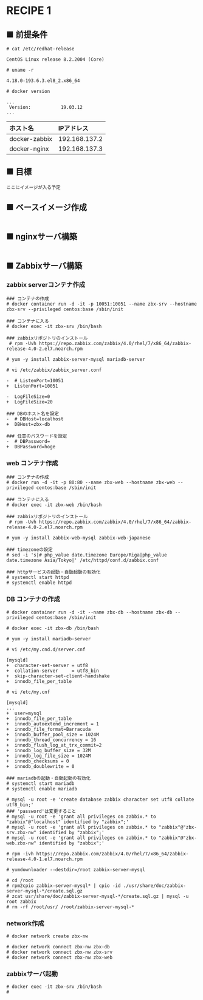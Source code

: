 # RECIPE 1
## ■ 前提条件
```
# cat /etc/redhat-release
```
```
CentOS Linux release 8.2.2004 (Core)
```
```
# uname -r
```
```
4.18.0-193.6.3.el8_2.x86_64
```
```
# docker version
```
```
...
 Version:           19.03.12
...
```
|ホスト名|IPアドレス|
|:---|:---|
|docker-zabbix|192.168.137.2|
|docker-nginx|192.168.137.3|
## ■ 目標
```
ここにイメージが入る予定
```
## ■ ベースイメージ作成
```
```
## ■ nginxサーバ構築
```
```
## ■ Zabbixサーバ構築
### zabbix serverコンテナ作成
```
### コンテナの作成
# docker container run -d -it -p 10051:10051 --name zbx-srv --hostname zbx-srv --privileged centos:base /sbin/init
```
```
### コンテナに入る
# docker exec -it zbx-srv /bin/bash
```
```
### zabbixリポジトリのインストール
 # rpm -Uvh https://repo.zabbix.com/zabbix/4.0/rhel/7/x86_64/zabbix-release-4.0-2.el7.noarch.rpm
```
```
# yum -y install zabbix-server-mysql mariadb-server
```
```
# vi /etc/zabbix/zabbix_server.conf
```
```
-  # ListenPort=10051
+  ListenPort=10051
```
```
-  LogFileSize=0
+  LogFileSize=20
```
```
### DBのホスト名を設定
-  # DBHost=localhost
+  DBHost=zbx-db
```
```
### 任意のパスワードを設定
-  # DBPassword=
+  DBPassword=hoge
```
### web コンテナ作成
```
### コンテナの作成
# docker run -d -it -p 80:80 --name zbx-web --hostname zbx-web --privileged centos:base /sbin/init
```
```
### コンテナに入る
# docker exec -it zbx-web /bin/bash
```
```
### zabbixリポジトリのインストール
 # rpm -Uvh https://repo.zabbix.com/zabbix/4.0/rhel/7/x86_64/zabbix-release-4.0-2.el7.noarch.rpm
```
```
# yum -y install zabbix-web-mysql zabbix-web-japanese
```
```
### timezoneの設定
# sed -i 's|# php_value date.timezone Europe/Riga|php_value date.timezone Asia/Tokyo|' /etc/httpd/conf.d/zabbix.conf
```
```
### httpサービスの起動・自動起動の有効化
# systemctl start httpd
# systemctl enable httpd
```
### DB コンテナの作成
```
# docker container run -d -it --name zbx-db --hostname zbx-db --privileged centos:base /sbin/init
```
```
# docker exec -it zbx-db /bin/bash
```
```
# yum -y install mariadb-server
```
```
# vi /etc/my.cnd.d/server.cnf
```
```
[mysqld]
+  character-set-server = utf8
+  collation-server     = utf8_bin
+  skip-character-set-client-handshake
+  innodb_file_per_table
```
```
# vi /etc/my.cnf
```
```
[mysqld]
...
+  user=mysql
+  innodb_file_per_table
+  innodb_autoextend_increment = 1
+  innodb_file_format=Barracuda
+  innodb_buffer_pool_size = 1024M
+  innodb_thread_concurrency = 16
+  innodb_flush_log_at_trx_commit=2
+  innodb_log_buffer_size = 32M
+  innodb_log_file_size = 1024M
+  innodb_checksums = 0
+  innodb_doublewrite = 0
```
```
### mariadbの起動・自動起動の有効化
# systemctl start mariadb
# systemctl enable mariadb
```
```
# mysql -u root -e 'create database zabbix character set utf8 collate utf8_bin;'
### 'password'は変更すること
# mysql -u root -e 'grant all privileges on zabbix.* to "zabbix"@"localhost" identified by "zabbix";'
# mysql -u root -e 'grant all privileges on zabbix.* to "zabbix"@"zbx-srv.zbx-nw" identified by "zabbix";'
# mysql -u root -e 'grant all privileges on zabbix.* to "zabbix"@"zbx-web.zbx-nw" identified by "zabbix";'
```
```
# rpm -ivh https://repo.zabbix.com/zabbix/4.0/rhel/7/x86_64/zabbix-release-4.0-1.el7.noarch.rpm
```
```
# yumdownloader --destdir=/root zabbix-server-mysql
```
```
# cd /root
# rpm2cpio zabbix-server-mysql* | cpio -id ./usr/share/doc/zabbix-server-mysql-*/create.sql.gz
# zcat usr/share/doc/zabbix-server-mysql-*/create.sql.gz | mysql -u root zabbix
# rm -rf /root/usr/ /root/zabbix-server-mysql-*
```
### network作成
```
# docker network create zbx-nw
```
```
# docker network connect zbx-nw zbx-db
# docker network connect zbx-nw zbx-srv
# docker network connect zbx-nw zbx-web
```
### zabbixサーバ起動
```
# docker exec -it zbx-srv /bin/bash
# 
```
